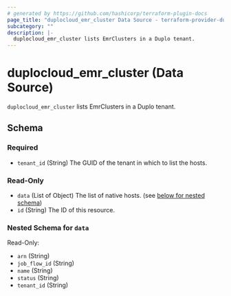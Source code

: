 ```yaml
---
# generated by https://github.com/hashicorp/terraform-plugin-docs
page_title: "duplocloud_emr_cluster Data Source - terraform-provider-duplocloud"
subcategory: ""
description: |-
  duplocloud_emr_cluster lists EmrClusters in a Duplo tenant.
---
```


# duplocloud_emr_cluster (Data Source)

`duplocloud_emr_cluster` lists EmrClusters in a Duplo tenant.



<!-- schema generated by tfplugindocs -->
## Schema

### Required

- `tenant_id` (String) The GUID of the tenant in which to list the hosts.

### Read-Only

- `data` (List of Object) The list of native hosts. (see [below for nested schema](#nestedatt--data))
- `id` (String) The ID of this resource.

<a id="nestedatt--data"></a>
### Nested Schema for `data`

Read-Only:

- `arn` (String)
- `job_flow_id` (String)
- `name` (String)
- `status` (String)
- `tenant_id` (String)


